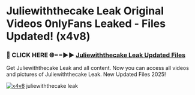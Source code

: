 # Juliewiththecake Leak Original Videos 0nlyFans Leaked - Files Updated! (x4v8)

<h3>🔴 CLICK HERE 🌐==►► <a href="https://tinyurl.com/2wckxsce" rel="nofollow">Juliewiththecake Leak Updated Files</a></h3>

Get Juliewiththecake Leak and all content. Now you can access all videos and pictures of Juliewiththecake Leak. New Updated Files 2025!

[![x4v8](https://i.imgur.com/AFduVYN.gif)](https://tinyurl.com/2wckxsce)
juliewiththecake leak